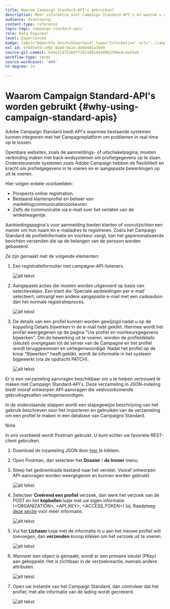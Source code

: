 ```yaml
---
title: Waarom Campaign Standard-API's gebruiken?
description: Meer informatie over Campaign Standard-API's en waarom u deze gebruikt.
audience: developing
content-type: reference
topic-tags: campaign-standard-apis
role: Data Engineer
level: Experienced
badge: label="Beperkte beschikbaarheid" type="Informative" url="../campaign-standard-migration-home.md" tooltip="Beperkt tot gemigreerde gebruikers in Campaign Standard"
exl-id: ef045e5d-cd02-44a0-9a1e-d468483a38d9
source-git-commit: 6e4e214731b9772014d01dde89b3f80e4c4e93a6
workflow-type: tm+mt
source-wordcount: '469'
ht-degree: 1%

---
```


# Waarom Campaign Standard-API&#39;s worden gebruikt {#why-using-campaign-standard-apis}

Adobe Campaign Standard biedt API&#39;s waarmee bestaande systemen kunnen integreren met het Campagneplatform om problemen in real-time op te lossen.

Openbare websites, zoals de aanmeldings- of uitschakelpagina, moeten verbinding maken met back-endsystemen om profielgegevens op te slaan. Ondersteunende systemen zoals Adobe Campaign hebben de flexibiliteit en kracht om profielgegevens in te voeren en er aangepaste bewerkingen op uit te voeren.

Hier volgen enkele voorbeelden:

* Prospects online registration.
* Bestaand klantenprofiel en beheer van marketingcommunicatievoorkeuren.
  <!--* Event based transactional communication triggering – order confirmation, booking Itinerary, password reset, etc.-->
* Zelfs de communicatie via e-mail over het verlaten van de winkelwagentje.

Aanbiedingspagina&#39;s voor aanmelding bieden klanten of vooruitzichten een manier om hun naam en e-mailadres te registreren. Zodra het Campaign Standard de profielinformatie en voorkeur vangt, kan het gepersonaliseerde berichten verzenden die op de belangen van de persoon worden gebaseerd.

Ze zijn gemaakt met de volgende elementen:

1. Een registratieformulier met campagne-API-listeners.

   ![ alt tekst ](assets/apis_uc1.png)

1. Aangepaste acties die moeten worden uitgevoerd op basis van selectievakjes. Een klant die &#39;Speciale aanbiedingen per e-mail&#39; selecteert, ontvangt een andere aangepaste e-mail met een cadeaubon dan het normale registratieproces.

   ![ alt tekst ](assets/apis_uc2.png)

1. De details van een profiel kunnen worden gewijzigd nadat u op de koppeling Details bijwerken in de e-mail hebt geklikt. Hiermee wordt het profiel weergegeven op de pagina &quot;Uw profiel en voorkeursgegevens bijwerken&quot;. Om de bewerking uit te voeren, worden de profieldetails (sleutel) overgegaan tot de server van de Campagne en het profiel wordt teruggewonnen en vertegenwoordigd. Nadat het profiel op de knop &quot;Bijwerken&quot; heeft geklikt, wordt de informatie in het systeem bijgewerkt (via de opdracht PATCH).

   ![ alt tekst ](assets/apis_uc3.png)

Er is een verzameling aanvragen beschikbaar om u te helpen vertrouwd te maken met Campaign Standard-API&#39;s. Deze verzameling in JSON-indeling biedt vooraf ontworpen API-aanvragen die veelvoorkomende gebruiksgevallen vertegenwoordigen.

In de onderstaande stappen wordt een stapsgewijze beschrijving van het gebruik beschreven voor het importeren en gebruiken van de verzameling om een profiel te maken in een database van Campaigns Standard.

>[!NOTE]
>
>In ons voorbeeld wordt Postman gebruikt. U kunt echter uw favoriete REST-client gebruiken.

1. Download de inzameling JSON door [ hier ](https://helpx.adobe.com/content/dam/help/en/campaign/kb/working-with-acs-api/_jcr_content/main-pars/download_section/download-1/KB_postman_collection.json.zip) te klikken.

1. Open Postman, dan selecteer het **Dossier** / **de Invoer** menu.

1. Sleep het gedownloade bestand naar het venster. Vooraf ontworpen API-aanvragen worden weergegeven en kunnen worden gebruikt.

   ![ alt tekst ](assets/postman_collection.png)

1. Selecteer **Creërend een profiel** verzoek, dan werk het verzoek van de POST en het **kopballen** lusje met uw eigen informatie (&lt;ORGANIZATION>, &lt;API_KEY>, &lt;ACCESS_TOKEN>) bij. Raadpleeg [deze sectie](setting-up-api-access.md) voor meer informatie.

   ![ alt tekst ](assets/postman_uc1.png)

1. Vul het **Lichaam** lusje met de informatie in u aan het nieuwe profiel wilt toevoegen, dan **verzenden** knoop klikken om het verzoek uit te voeren.

   ![ alt tekst ](assets/postman_uc2.png)

1. Wanneer een object is gemaakt, wordt er een primaire sleutel (PKey) aan gekoppeld. Het is zichtbaar in de verzoekreactie, evenals andere attributen.

   ![ alt tekst ](assets/postman_uc3.png)

1. Open uw instantie van het Campaign Standard, dan controleer dat het profiel, met alle informatie van de lading wordt gecreeerd.

   ![ alt tekst ](assets/postman_uc4.png)
